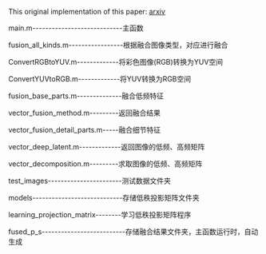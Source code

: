 This original implementation of this paper: [arxiv](https://arxiv.org/abs/2206.15179)

main.m----------------------------主函数

fusion_all_kinds.m-----------------根据融合图像类型，对应进行融合

ConvertRGBtoYUV.m-------------将彩色图像(RGB)转换为YUV空间

ConvertYUVtoRGB.m-------------将YUV转换为RGB空间

fusion_base_parts.m--------------融合低频特征

vector_fusion_method.m---------返回融合结果

vector_fusion_detail_parts.m-----融合细节特征

vector_deep_latent.m-------------返回图像的低频、高频矩阵

vector_decomposition.m---------求取图像的低频、高频矩阵

test_images-----------------------测试数据文件夹

models----------------------------存储低秩投影矩阵文件夹

learning_projection_matrix--------学习低秩投影矩阵程序

fused_p_s--------------------------存储融合结果文件夹，主函数运行时，自动生成
